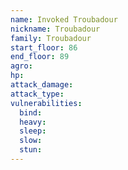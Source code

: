 ```yaml
---
name: Invoked Troubadour
nickname: Troubadour
family: Troubadour
start_floor: 86
end_floor: 89
agro: 
hp: 
attack_damage: 
attack_type: 
vulnerabilities:
  bind: 
  heavy: 
  sleep: 
  slow: 
  stun: 
---
```

